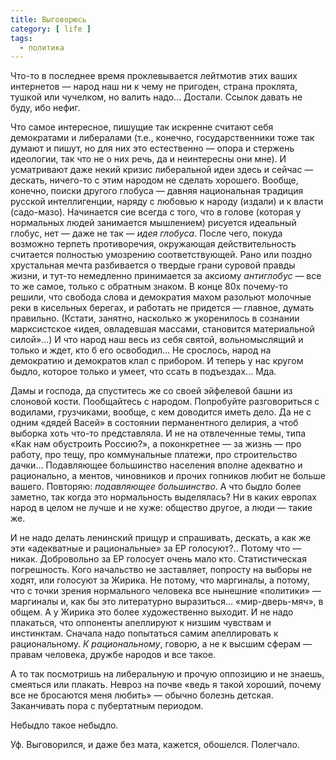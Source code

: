 ```yaml
---
title: Выговорюсь
category: [ life ]
tags:
  - политика
---
```

Что-то в последнее время проклевывается лейтмотив этих ваших интернетов — народ наш ни к чему не пригоден,
страна проклята, тушкой или чучелком, но валить надо... Достали. Ссылок давать не буду, ибо нефиг.

Что самое интересное, пишущие так искренне считают себя демократами и либералами (т.е., конечно, государственники
тоже так думают и пишут, но для них это естественно — опора и стержень идеологии, так что не о них речь,
да и неинтересны они мне). И усматривают даже некий кризис либеральной идеи здесь и сейчас — дескать, ничего-то
с этим народом не сделать хорошего. Вообще, конечно, поиски другого глобуса — давняя национальная традиция русской
интеллигенции, наряду с любовью к народу (издали) и к власти (садо-мазо). Начинается сие всегда с того, что
в голове (которая у нормальных людей занимается мышлением) рисуется идеальный глобус, нет — даже не так —
*идея глобуса*. После чего, покуда возможно терпеть противоречия, окружающая действительность считается полностью
умозрению соответствующей. Рано или поздно хрустальная мечта разбивается о твердые грани суровой правды жизни,
и тут-то немедленно принимается за аксиому *антиглобус* — все то же самое, только с обратным знаком. В конце 80х
почему-то решили, что свобода слова и демократия махом разольют молочные реки в кисельных берегах, и работать
не придется — главное, думать правильно. (Кстати, занятно, насколько ж укоренилось в сознании марксистское «идея,
овладевшая массами, становится материальной силой»...) И что народ наш весь из себя святой, вольномыслящий и только
и ждет, кто б его освободил... Не срослось, народ на демократию и демократов клал с прибором. И теперь у нас кругом
быдло, которое только и умеет, что ссать в подъездах... Мда.

Дамы и господа, да спуститесь же со своей эйфелевой башни из слоновой кости. Пообщайтесь с народом. Попробуйте
разговориться с водилами, грузчиками, вообще, с кем доводится иметь дело. Да не с одним «дядей Васей» в состоянии
перманентного делирия, а чтоб выборка хоть что-то представляла. И не на отвлеченные темы, типа «Как нам обустроить
Россию?», а поконкретнее — за жизнь — про работу, про тещу, про коммунальные платежи, про строительство дачки...
Подавляющее большинство населения вполне адекватно и рационально, а ментов, чиновников и прочих гопников любит
не больше вашего. Повторяю: *подавляющее большинство*. А что быдло более заметно, так когда это нормальность
выделялась? Ни в каких европах народ в целом не лучше и не хуже: общество другое, а люди — такие же.

И не надо делать ленинский прищур и спрашивать, дескать, а как же эти «адекватные и рациональные» за ЕР голосуют?..
Потому что — никак. Добровольно за ЕР голосует очень мало кто. Статистическая погрешность. Кого начальство не заставляет,
попросту на выборы не ходят, или голосуют за Жирика. Не потому, что маргиналы, а потому, что с точки зрения нормального
человека все нынешние «политики» — маргиналы и, как бы это литературно выразиться... «мир-дверь-мяч», в общем.
А у Жирика это более художественно выходит. И не надо плакаться, что оппоненты апеллируют к низшим чувствам и инстинктам.
Сначала надо попытаться самим апеллировать к рациональному. *К рациональному*, говорю, а не к высшим сферам — правам
человека, дружбе народов и все такое.

А то так посмотришь на либеральную и прочую оппозицию и не знаешь, смеяться или плакать. Невроз на почве «ведь я такой
хороший, почему все не бросаются меня любить» — обычно болезнь детская. Заканчивать пора с пубертатным периодом.

Небыдло такое небыдло.

Уф. Выговорился, и даже без мата, кажется, обошелся. Полегчало.
